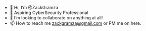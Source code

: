- 👋 Hi, I’m @ZackGramza
- 👀 Aspiring CyberSecurity Professional
- 💞️ I’m looking to collaborate on anything at all! 
- 📫 How to reach me zackgramza@gmail.com or PM me on here.

<!---
ZackGramza/ZackGramza is a ✨ special ✨ repository because its `README.md` (this file) appears on your GitHub profile.
You can click the Preview link to take a look at your changes.
--->
